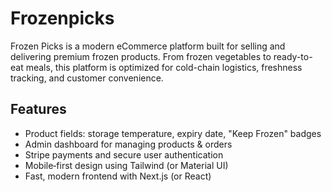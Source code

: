 # Frozenpicks
Frozen Picks is a modern eCommerce platform built for selling and delivering premium frozen products. From frozen vegetables to ready-to-eat meals, this platform is optimized for cold-chain logistics, freshness tracking, and customer convenience.
## Features
- Product fields: storage temperature, expiry date, "Keep Frozen" badges
- Admin dashboard for managing products & orders
- Stripe payments and secure user authentication
- Mobile‑first design using Tailwind (or Material UI)
- Fast, modern frontend with Next.js (or React)


